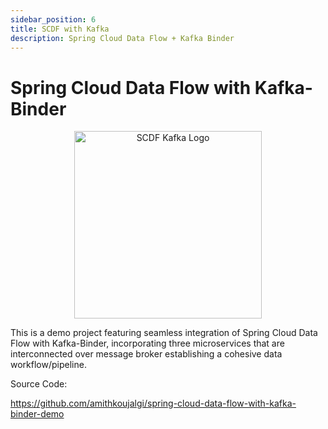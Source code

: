 ```yaml
---
sidebar_position: 6
title: SCDF with Kafka
description: Spring Cloud Data Flow + Kafka Binder
---
```


# Spring Cloud Data Flow with Kafka-Binder


<div align="center">
  <img src="https://imgur.com/eT3Q5Q1.png" alt="SCDF Kafka Logo" width="300"/>
</div>


This is a demo project featuring seamless integration of Spring Cloud Data Flow with Kafka-Binder, incorporating three
microservices that are interconnected over message broker establishing a cohesive data workflow/pipeline.

Source Code: 

https://github.com/amithkoujalgi/spring-cloud-data-flow-with-kafka-binder-demo